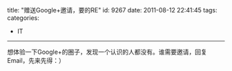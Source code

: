 title: "赠送Google+邀请，要的RE"
id: 9267
date: 2011-08-12 22:41:45
tags: 
categories: 
- IT
---

想体验一下Google+的圈子，发现一个认识的人都没有。谁需要邀请，回复Email，先来先得：）